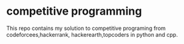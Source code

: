 # competitive programming 
This repo contains my solution to competitive programing from codeforcees,hackerrank, hackerearth,topcoders in python and cpp.
